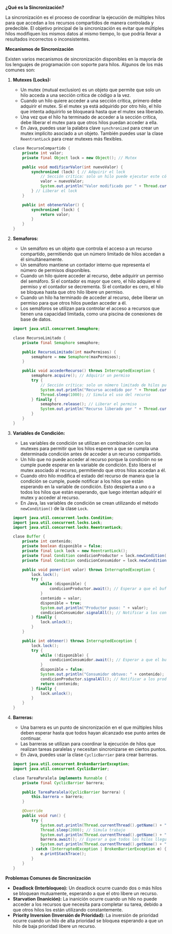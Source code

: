 **¿Qué es la Sincronización?**

La sincronización es el proceso de coordinar la ejecución de múltiples hilos para que accedan a los recursos compartidos de manera controlada y predecible. El objetivo principal de la sincronización es evitar que múltiples hilos modifiquen los mismos datos al mismo tiempo, lo que podría llevar a resultados incorrectos o inconsistentes.

**Mecanismos de Sincronización**

Existen varios mecanismos de sincronización disponibles en la mayoría de los lenguajes de programación con soporte para hilos. Algunos de los más comunes son:

1.  **Mutexes (Locks):**

    *   Un mutex (mutual exclusion) es un objeto que permite que solo un hilo acceda a una sección crítica de código a la vez.
    *   Cuando un hilo quiere acceder a una sección crítica, primero debe adquirir el mutex. Si el mutex ya está adquirido por otro hilo, el hilo que intenta adquirirlo se bloqueará hasta que el mutex sea liberado.
    *   Una vez que el hilo ha terminado de acceder a la sección crítica, debe liberar el mutex para que otros hilos puedan acceder a ella.
    *   En Java, puedes usar la palabra clave `synchronized` para crear un mutex implícito asociado a un objeto. También puedes usar la clase `ReentrantLock` para crear mutexes más flexibles.

    ```java
    clase RecursoCompartido {
        private int valor;
        private final Object lock = new Object(); // Mutex

        public void modificarValor(int nuevoValor) {
            synchronized (lock) { // Adquirir el lock
                // Sección crítica: solo un hilo puede ejecutar este código a la vez
                valor = nuevoValor;
                System.out.println("Valor modificado por " + Thread.currentThread().getName() + ": " + valor);
            } // Liberar el lock
        }

        public int obtenerValor() {
            synchronized (lock) {
                return valor;
            }
        }
    }
    ```

2.  **Semaforos:**

    *   Un semáforo es un objeto que controla el acceso a un recurso compartido, permitiendo que un número limitado de hilos accedan a él simultáneamente.
    *   Un semáforo mantiene un contador interno que representa el número de permisos disponibles.
    *   Cuando un hilo quiere acceder al recurso, debe adquirir un permiso del semáforo. Si el contador es mayor que cero, el hilo adquiere el permiso y el contador se decrementa. Si el contador es cero, el hilo se bloquea hasta que otro hilo libere un permiso.
    *   Cuando un hilo ha terminado de acceder al recurso, debe liberar un permiso para que otros hilos puedan acceder a él.
    *   Los semáforos se utilizan para controlar el acceso a recursos que tienen una capacidad limitada, como una piscina de conexiones de base de datos.

    ```java
    import java.util.concurrent.Semaphore;

    clase RecursoLimitado {
        private final Semaphore semaphore;

        public RecursoLimitado(int maxPermisos) {
            semaphore = new Semaphore(maxPermisos);
        }

        public void accederRecurso() throws InterruptedException {
            semaphore.acquire(); // Adquirir un permiso
            try {
                // Sección crítica: solo un número limitado de hilos puede ejecutar este código a la vez
                System.out.println("Recurso accedido por " + Thread.currentThread().getName());
                Thread.sleep(1000); // Simula el uso del recurso
            } finally {
                semaphore.release(); // Liberar el permiso
                System.out.println("Recurso liberado por " + Thread.currentThread().getName());
            }
        }
    }
    ```

3.  **Variables de Condición:**

    *   Las variables de condición se utilizan en combinación con los mutexes para permitir que los hilos esperen a que se cumpla una determinada condición antes de acceder a un recurso compartido.
    *   Un hilo que no puede acceder al recurso porque la condición no se cumple puede esperar en la variable de condición. Esto libera el mutex asociado al recurso, permitiendo que otros hilos accedan a él.
    *   Cuando otro hilo modifica el estado del recurso de manera que la condición se cumple, puede notificar a los hilos que están esperando en la variable de condición. Esto despierta a uno o a todos los hilos que están esperando, que luego intentan adquirir el mutex y acceder al recurso.
    *   En Java, las variables de condición se crean utilizando el método `newCondition()` de la clase `Lock`.

    ```java
    import java.util.concurrent.locks.Condition;
    import java.util.concurrent.locks.Lock;
    import java.util.concurrent.locks.ReentrantLock;

    clase Buffer {
        private int contenido;
        private boolean disponible = false;
        private final Lock lock = new ReentrantLock();
        private final Condition condicionProductor = lock.newCondition();
        private final Condition condicionConsumidor = lock.newCondition();

        public void poner(int valor) throws InterruptedException {
            lock.lock();
            try {
                while (disponible) {
                    condicionProductor.await(); // Esperar a que el buffer esté vacío
                }
                contenido = valor;
                disponible = true;
                System.out.println("Productor puso: " + valor);
                condicionConsumidor.signalAll(); // Notificar a los consumidores
            } finally {
                lock.unlock();
            }
        }

        public int obtener() throws InterruptedException {
            lock.lock();
            try {
                while (!disponible) {
                    condicionConsumidor.await(); // Esperar a que el buffer esté lleno
                }
                disponible = false;
                System.out.println("Consumidor obtuvo: " + contenido);
                condicionProductor.signalAll(); // Notificar a los productores
                return contenido;
            } finally {
                lock.unlock();
            }
        }
    }
    ```

4.  **Barreras:**

    *   Una barrera es un punto de sincronización en el que múltiples hilos deben esperar hasta que todos hayan alcanzado ese punto antes de continuar.
    *   Las barreras se utilizan para coordinar la ejecución de hilos que realizan tareas paralelas y necesitan sincronizarse en ciertos puntos.
    *   En Java, puedes usar la clase `CyclicBarrier` para crear barreras.

    ```java
    import java.util.concurrent.BrokenBarrierException;
    import java.util.concurrent.CyclicBarrier;

    clase TareaParalela implements Runnable {
        private final CyclicBarrier barrera;

        public TareaParalela(CyclicBarrier barrera) {
            this.barrera = barrera;
        }

        @Override
        public void run() {
            try {
                System.out.println(Thread.currentThread().getName() + " realizando tarea...");
                Thread.sleep(2000); // Simula trabajo
                System.out.println(Thread.currentThread().getName() + " esperando en la barrera...");
                barrera.await(); // Esperar a que todos los hilos lleguen a la barrera
                System.out.println(Thread.currentThread().getName() + " continuando después de la barrera...");
            } catch (InterruptedException | BrokenBarrierException e) {
                e.printStackTrace();
            }
        }
    }
    ```

**Problemas Comunes de Sincronización**

*   **Deadlock (Interbloqueo):** Un deadlock ocurre cuando dos o más hilos se bloquean mutuamente, esperando a que el otro libere un recurso.
*   **Starvation (Inanición):** La inanición ocurre cuando un hilo no puede acceder a los recursos que necesita para completar su tarea, debido a que otros hilos los están utilizando constantemente.
*   **Priority Inversion (Inversión de Prioridad):** La inversión de prioridad ocurre cuando un hilo de alta prioridad se bloquea esperando a que un hilo de baja prioridad libere un recurso.

